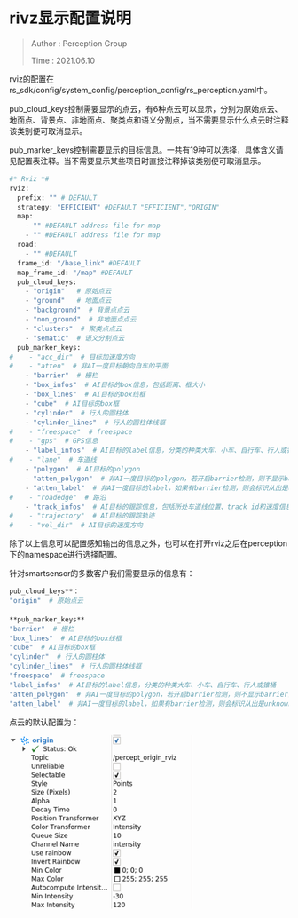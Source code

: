 # rivz显示配置说明

>Author : Perception Group
>
>Time : 2021.06.10



rviz的配置在rs_sdk/config/system_config/perception_config/rs_perception.yaml中。

pub_cloud_keys控制需要显示的点云，有6种点云可以显示，分别为原始点云、地面点、背景点、非地面点、聚类点和语义分割点，当不需要显示什么点云时注释该类别便可取消显示。

pub_marker_keys控制需要显示的目标信息。一共有19种可以选择，具体含义请见配置表注释。当不需要显示某些项目时直接注释掉该类别便可取消显示。

```bash
#* Rviz *#
rviz:
  prefix: "" # DEFAULT
  strategy: "EFFICIENT" #DEFAULT "EFFICIENT","ORIGIN"
  map:
    - "" #DEFAULT address file for map
    - "" #DEFAULT address file for map
  road:
    - "" #DEFAULT
  frame_id: "/base_link" #DEFAULT
  map_frame_id: "/map" #DEFAULT
  pub_cloud_keys:
    - "origin"   # 原始点云
    - "ground"   # 地面点云
    - "background"  # 背景点点云
    - "non_ground"  # 非地面点点云
    - "clusters"  # 聚类点点云
    - "sematic"  # 语义分割点云
  pub_marker_keys:
#    - "acc_dir"  # 目标加速度方向
#    - "atten"  # 非AI一度目标朝向自车的平面
    - "barrier"  # 栅栏
    - "box_infos"  # AI目标的box信息，包括距离、框大小
    - "box_lines"  # AI目标的box线框
    - "cube"  # AI目标的box框
    - "cylinder"  # 行人的圆柱体
    - "cylinder_lines"  # 行人的圆柱体线框
#    - "freespace"  # freespace
#    - "gps"  # GPS信息
    - "label_infos"  # AI目标的label信息，分类的种类大车、小车、自行车、行人或锥桶
#    - "lane"  # 车道线
    - "polygon"  # AI目标的polygon
    - "atten_polygon"  # 非AI一度目标的polygon，若开启barrier检测，则不显示barrier的polygon
    - "atten_label"  # 非AI一度目标的label，如果有barrier检测，则会标识从出是unknown还是barrier，若没有开启barrier检测则一度目标都为unknown
#    - "roadedge"  # 路沿
    - "track_infos"  # AI目标的跟踪信息，包括所处车道线位置、track id和速度信息
#    - "trajectory"  # AI目标的跟踪轨迹
#    - "vel_dir"  # AI目标的速度方向
```

除了以上信息可以配置感知输出的信息之外，也可以在打开rviz之后在perception下的namespace进行选择配置。

针对smartsensor的多数客户我们需要显示的信息有：

```bash
pub_cloud_keys**：
"origin"  # 原始点云

**pub_marker_keys**
"barrier"  # 栅栏
"box_lines"  # AI目标的box线框
"cube"  # AI目标的box框
"cylinder"  # 行人的圆柱体
"cylinder_lines"  # 行人的圆柱体线框
"freespace"  # freespace
"label_infos"  # AI目标的label信息，分类的种类大车、小车、自行车、行人或锥桶
"atten_polygon"  # 非AI一度目标的polygon，若开启barrier检测，则不显示barrier的polygon
"atten_label"  # 非AI一度目标的label，如果有barrier检测，则会标识从出是unknown还是barrier，若没有开启barrier检测则一度目标都为unknown
```

点云的默认配置为：

![image-20210610183700075](./image-20210610183700075.png)